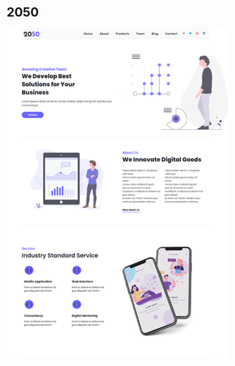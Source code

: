 # 2050
![](https://github.com/AhmadOunabi/2050/blob/main/screencapture-127-0-0-1-5500-2022-12-28-00_22_24.png)
